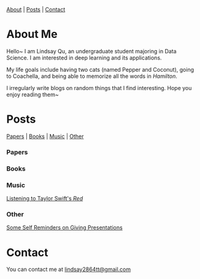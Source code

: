 [About](#about-me) | [Posts](#posts) | [Contact](#contact) 



# About Me

Hello~ I am Lindsay Qu, an undergraduate student majoring in Data Science. I am interested in deep learning and its applications.

My life goals include having two cats (named Pepper and Coconut), going to Coachella, and being able to memorize all the words in *Hamilton*.

I irregularly write blogs on random things that I find interesting. Hope you enjoy reading them~



# Posts

[Papers](###papers) | [Books](###books) | [Music](###music) | [Other](###other) 

### Papers

### Books

### Music

[Listening to Taylor Swift's *Red*](https://lindsayqu.github.io/lindsayqu/music/listening-to-taylor-swifts-red)

### Other

[Some Self Reminders on Giving Presentations](https://lindsayqu.github.io/lindsayqu/other/some-self-reminders-on-giving-presentations)

# Contact

You can contact me at lindsay2864tt@gmail.com
